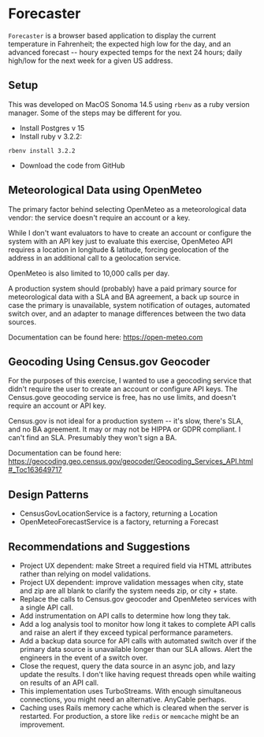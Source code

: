 # Forecaster

`Forecaster` is a browser based application to display the current temperature in Fahrenheit; the expected high low for
the day, and an advanced forecast -- houry expected temps for the next 24 hours; daily high/low for the next week for a
given US address.

## Setup

This was developed on MacOS Sonoma 14.5 using `rbenv` as a ruby version manager. Some of the steps may be different for
you.

* Install Postgres v 15
* Install ruby v 3.2.2:

```shell
rbenv install 3.2.2
```
* Download the code from GitHub

## Meteorological Data using OpenMeteo
The primary factor behind selecting OpenMeteo as a meteorological data vendor: the service doesn't require an account or a key.

While I don't want evaluators to have to create an account or configure the system with an API key just to evaluate this 
exercise, OpenMeteo API requires a location in longitude & latitude, forcing geolocation of the address in an additional 
call to a geolocation service.

OpenMeteo is also limited to 10,000 calls per day.

A production system should (probably) have a paid primary source for meteorological data with a SLA and BA agreement, 
a back up source in case the primary is unavailable, system notification of outages, automated switch over, and an 
adapter to manage differences between the two data sources.

Documentation can be found here: https://open-meteo.com

## Geocoding Using Census.gov Geocoder

For the purposes of this exercise, I wanted to use a geocoding service that didn't require the user to create an account
or configure API keys. The Census.gove geocoding service is free, has no use limits, and doesn't require an account or 
API key.

Census.gov is not ideal for a production system -- it's slow, there's SLA, and no BA agreement. It may or may not be 
HIPPA or GDPR compliant. I can't find an SLA. Presumably they won't sign a BA.

Documentation can be found here: https://geocoding.geo.census.gov/geocoder/Geocoding_Services_API.html#_Toc163649717

## Design Patterns
* CensusGovLocationService is a factory, returning a Location
* OpenMeteoForecastService is a factory, returning a Forecast

## Recommendations and Suggestions

* Project UX dependent: make Street a required field via HTML attributes rather than relying on model validations.
* Project UX dependent: improve validation messages when city, state and zip are all blank to clarify the system needs
  zip, or city + state.
* Replace the calls to Census.gov geocoder and OpenMeteo services with a single API call.
* Add instrumentation on API calls to determine how long they tak.
* Add a log analysis tool to monitor how long it takes to complete API calls and raise an alert if they exceed typical
  performance parameters.
* Add a backup data source for API calls with automated switch over if the primary data source is unavailable longer
  than our SLA allows. Alert the engineers in the event of a switch over.
* Close the request, query the data source in an async job, and lazy update the results. I don't like having request 
  threads open while waiting on results of an API call.
* This implementation uses TurboStreams. With enough simultaneous connections, you might need an alternative. 
  AnyCable perhaps.
* Caching uses Rails memory cache which is cleared when the server is restarted. For production, a store like `redis`
  or `memcache` might be an improvement. 
